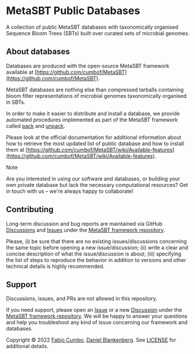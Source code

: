 # MetaSBT Public Databases

A collection of public MetaSBT databases with taxonomically organised Sequence Bloom Trees (SBTs) built over curated sets of microbial genomes.

## About databases

Databases are produced with the open-source MetaSBT framework available at [https://github.com/cumbof/MetaSBT](https://github.com/cumbof/MetaSBT).

MetaSBT databases are nothing else than compressed tarballs containing bloom filter representations of microbial genomes taxonomically organised in SBTs.

In order to make it easier to distribute and install a database, we provide automated procedures implemented as part of the MetaSBT framework called [pack](https://github.com/cumbof/MetaSBT/wiki/Available-features#4-pack-pack-a-database-into-a-compressed-tarball) and [unpack](https://github.com/cumbof/MetaSBT/wiki/Available-features#9-unpack-install-a-database).

Please look at the official documentation for additional information about how to retrieve the most updated list of public database and how to install them at [https://github.com/cumbof/MetaSBT/wiki/Available-features](https://github.com/cumbof/MetaSBT/wiki/Available-features).

> [!NOTE]
> Are you interested in using our software and databases, or building your own private database but lack the necessary computational resources? Get in touch with us – we're always happy to collaborate!

## Contributing

Long-term discussion and bug reports are maintained via GitHub [Discussions](https://github.com/cumbof/MetaSBT/discussions) and [Issues](https://github.com/cumbof/MetaSBT/issues) under the [MetaSBT framework repository](https://github.com/cumbof/MetaSBT).

Please, (i) be sure that there are no existing issues/discussions concerning the same topic before opening a new issue/discussion; (ii) write a clear and concise description of what the issue/discussion is about; (iii) specifying the list of steps to reproduce the behavior in addition to versions and other technical details is highly recommended.

## Support

Discussions, issues, and PRs are not allowed in this repository.

If you need support, please open an [Issue](https://github.com/cumbof/MetaSBT/issues) or a new [Discussion](https://github.com/cumbof/MetaSBT/discussions) under the [MetaSBT framework repository](https://github.com/cumbof/MetaSBT). We will be happy to answer your questions and help you troubleshoot any kind of issue concerning our framework and databases.

Copyright © 2022 [Fabio Cumbo](https://github.com/cumbof), [Daniel Blankenberg](https://github.com/blankenberg). See [LICENSE](https://github.com/cumbof/MetaSBT-DBs/blob/main/LICENSE) for additional details.
